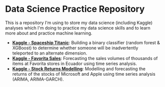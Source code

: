 # Data Science Practice Repository

This is a repository I'm using to store my data science (including Kaggle) analyses which I'm doing to practice my data science skills and to learn more about and practice machine learning.

- [**Kaggle - Spaceship Titanic**](./spaceship-titanic): Building a binary classifier (random forest & XGBoost) to determine whether someone will be inadvertently teleported to an alternate dimension.
- [**Kaggle - Favorita Sales**](./favorita-sales): Forecasting the sales volumes of thousands of items at Favorita stores in Ecuador using time series analysis.
- [**Kaggle - Stock Returns Modelling**](./stock-forecasting): Modelling and forecasting the returns of the stocks of Microsoft and Apple using time series analysis (ARIMA, ARIMA-GARCH).